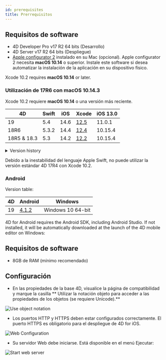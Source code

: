 ```yaml
---
id: prerequisites
title: Prerrequisitos
---
```


## Requisitos de software

* 4D Developer Pro v17 R2 64 bits (Desarrollo)
* 4D Server v17 R2 64 bits (Despliegue)
* [Apple configurator 2](https://itunes.apple.com/us/app/apple-configurator-2/id1037126344) instalado en su Mac (opcional). Apple configurator 2 necesita **macOS 10.14** o superior. Instale este software si desea automatizar la instalación de la aplicación en su dispositivo físico.

Xcode 10.2 requires **macOS 10.14** or later.

### Utilización de 17R6 con macOS 10.14.3

Xcode 10.2 requiere **macOS 10.14** o una versión más reciente.

| 4D          | Swift | iOS  | Xcode                                                                                                         | iOS 13.0 |
| ----------- | ----- | ---- | ------------------------------------------------------------------------------------------------------------- | -------- |
| 19          | 5.4   | 14.6 | [12.5](https://developer.apple.com/services-account/download?path=/Developer_Tools/Xcode_12.5/Xcode_12.5.xip) | 11.0.1   |
| 18R6        | 5.3.2 | 14.4 | [12.4](https://developer.apple.com/services-account/download?path=/Developer_Tools/Xcode_12.4/Xcode_12.4.xip) | 10.15.4  |
| 18R5 & 18.3 | 5.3   | 14.2 | [12.2](https://developer.apple.com/services-account/download?path=/Developer_Tools/Xcode_12.2/Xcode_12.2.xip) | 10.15.4  |

<details><summary>Version history</summary>

| 4D   | Swift | iOS  | Xcode  | iOS 13.0 |
| ---- | ----- | ---- | ------ | -------- |
| 18R4 | 5.3   | 14.0 | 12.0   | 10.15.4  |
| 18R3 | 5.2.4 | 13.5 | 11.5   | 10.15.2  |
| 18.2 | 5.2   | 13.4 | 11.4   | 10.15.2  |
| 18.1 | 5.1.3 | 13.3 | 11.3.1 | 10.14.4  |
| 18R2 | 5.1.3 | 13.3 | 11.3.1 | 10.14.4  |
| 18   | 5.1   | 13.2 | 11.2   | 10.14.4  |
| 17R6 | 5.0   | 12.2 | 10.2.1 | 10.14.4  |
| 17R5 | 4.2.1 | 12.2 | 10.2   | 10.14.3  |
| 17R4 | 4.2.1 | 12   | 10.1   | 10.13.6  |
| 17R3 | 4.2   | 12   | 10.0   | 10.13.6  |
| 17R2 | 4.1.2 | 11.4 | 9.4    | 10.13.2  |
| 17R2 | 4.1   | 11.3 | 9.3.1  | 10.13.2  |
</details>

Debido a la inestabilidad del lenguaje Apple Swift, no puede utilizar la versión estándar 4D 17R4 con Xcode 10.2.

### Android

Version table:

| 4D | Android                                               | Windows           |
| -- | ----------------------------------------------------- | ----------------- |
| 19 | [4.1.2](https://developer.android.com/studio/archive) | Windows 10 64-bit |

4D for Android requires the Android SDK, including Android Studio. If not installed, it will be automatically downloaded at the launch of the 4D mobile editor on Windows:

## Requisitos de software

* 8GB de RAM (mínimo recomendado)

## Configuración

* En las propiedades de la base 4D, visualice la página de compatibilidad y marque la casilla ** Utilizar la notación objeto para acceder a las propiedades de los objetos (se requiere Unicode).**

![Use object notation](assets/en/prerequisites/Use-object-notation.png)

* Los puertos HTTP y HTTPS deben estar configurados correctamente. El puerto HTTPS es obligatorio para el despliegue de 4D for iOS.

![Web Configuration](assets/en/prerequisites/Web-Configuration.png)

* Su servidor Web debe iniciarse. Está disponible en el menú Ejecutar:

![Start web server](assets/en/prerequisites/Start-web-server.png)
